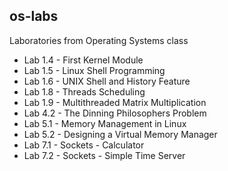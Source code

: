 ## os-labs

Laboratories from Operating Systems class

* Lab 1.4 - First Kernel Module
* Lab 1.5 - Linux Shell Programming
* Lab 1.6 - UNIX Shell and History Feature
* Lab 1.8 - Threads Scheduling
* Lab 1.9 - Multithreaded Matrix Multiplication
* Lab 4.2 - The Dinning Philosophers Problem
* Lab 5.1 - Memory Management in Linux
* Lab 5.2 - Designing a Virtual Memory Manager
* Lab 7.1 - Sockets - Calculator
* Lab 7.2 - Sockets - Simple Time Server
